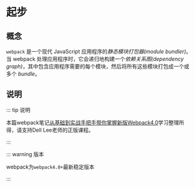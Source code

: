 # 起步



## 概念

`webpack` 是一个现代 JavaScript 应用程序的*静态模块打包器(module bundler)*。当 webpack 处理应用程序时，它会递归地构建一个*依赖关系图(dependency graph)*，其中包含应用程序需要的每个模块，然后将所有这些模块打包成一个或多个 *bundle*。



## 说明

::: tip 说明

本篇webpack笔记[从基础到实战手把手带你掌握新版Webpack4.0](https://coding.imooc.com/class/316.html)学习整理所得，请支持Dell Lee老师的正版课程。

:::

::: warning 版本

webpack为`webpack4.0+`最新稳定版本

:::